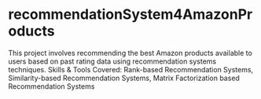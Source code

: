# recommendationSystem4AmazonProducts
This project involves recommending the best Amazon products available to users based on past rating data using recommendation systems techniques.  Skills &amp; Tools Covered: Rank-based Recommendation Systems, Similarity-based Recommendation Systems, Matrix Factorization based Recommendation Systems
